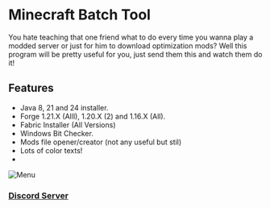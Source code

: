 # Minecraft Batch Tool
You hate teaching that one friend what to do every time you wanna play a modded server or just for him to download optimization mods? Well this program will be pretty useful for you, just send them this and watch them do it!

## Features

 -  Java 8, 21 and 24 installer.
  -  Forge 1.21.X (Alll), 1.20.X (2) and 1.16.X (All).
 -   Fabric Installer (All Versions)
 -  Windows Bit Checker.
 -   Mods file opener/creator (not any useful but stil)
  -  Lots of color texts!
  -  
![Menu](https://github.com/user-attachments/assets/9356968c-51f5-4a11-be7d-b200220e798b)


### [Discord Server](https://discord.gg/DKk7twxm5u)
